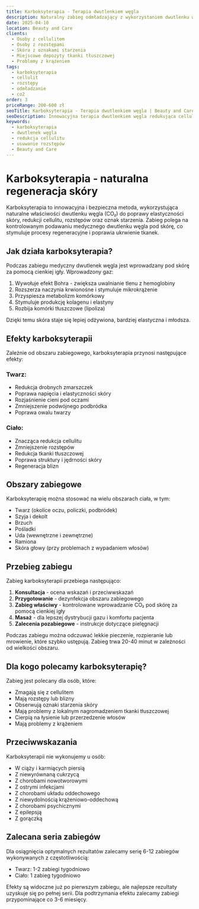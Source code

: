 ```yaml
---
title: Karboksyterapia - Terapia dwutlenkiem węgla
description: Naturalny zabieg odmładzający z wykorzystaniem dwutlenku węgla, skutecznie redukujący cellulit, rozstępy i poprawiający krążenie.
date: 2025-04-10
location: Beauty and Care
clients:
  - Osoby z cellulitem
  - Osoby z rozstępami
  - Skóra z oznakami starzenia
  - Miejscowe depozyty tkanki tłuszczowej
  - Problemy z krążeniem
tags:
  - karboksyterapia
  - cellulit
  - rozstępy
  - odmładzanie
  - co2
order: 3
priceRange: 200-600 zł
seoTitle: Karboksyterapia - Terapia dwutlenkiem węgla | Beauty and Care
seoDescription: Innowacyjna terapia dwutlenkiem węgla redukująca cellulit, rozstępy i zmarszczki. Naturalne odmładzanie i poprawa krążenia w Beauty and Care.
keywords:
  - karboksyterapia
  - dwutlenek węgla
  - redukcja cellulitu
  - usuwanie rozstępów
  - Beauty and Care
---
```


# Karboksyterapia - naturalna regeneracja skóry

Karboksyterapia to innowacyjna i bezpieczna metoda, wykorzystująca naturalne właściwości dwutlenku węgla (CO₂) do poprawy elastyczności skóry, redukcji cellulitu, rozstępów oraz oznak starzenia. Zabieg polega na kontrolowanym podawaniu medycznego dwutlenku węgla pod skórę, co stymuluje procesy regeneracyjne i poprawia ukrwienie tkanek.

## Jak działa karboksyterapia?

Podczas zabiegu medyczny dwutlenek węgla jest wprowadzany pod skórę za pomocą cienkiej igły. Wprowadzony gaz:

1. Wywołuje efekt Bohra - zwiększa uwalnianie tlenu z hemoglobiny
2. Rozszerza naczynia krwionośne i stymuluje mikrokrążenie
3. Przyspiesza metabolizm komórkowy
4. Stymuluje produkcję kolagenu i elastyny
5. Rozbija komórki tłuszczowe (lipoliza)

Dzięki temu skóra staje się lepiej odżywiona, bardziej elastyczna i młodsza.

## Efekty karboksyterapii

Zależnie od obszaru zabiegowego, karboksyterapia przynosi następujące efekty:

### Twarz:

- Redukcja drobnych zmarszczek
- Poprawa napięcia i elastyczności skóry
- Rozjaśnienie cieni pod oczami
- Zmniejszenie podwójnego podbródka
- Poprawa owalu twarzy

### Ciało:

- Znacząca redukcja cellulitu
- Zmniejszenie rozstępów
- Redukcja tkanki tłuszczowej
- Poprawa struktury i jędrności skóry
- Regeneracja blizn

## Obszary zabiegowe

Karboksyterapię można stosować na wielu obszarach ciała, w tym:

- Twarz (okolice oczu, policzki, podbródek)
- Szyja i dekolt
- Brzuch
- Pośladki
- Uda (wewnętrzne i zewnętrzne)
- Ramiona
- Skóra głowy (przy problemach z wypadaniem włosów)

## Przebieg zabiegu

Zabieg karboksyterapii przebiega następująco:

1. **Konsultacja** - ocena wskazań i przeciwwskazań
2. **Przygotowanie** - dezynfekcja obszaru zabiegowego
3. **Zabieg właściwy** - kontrolowane wprowadzanie CO₂ pod skórę za pomocą cienkiej igły
4. **Masaż** - dla lepszej dystrybucji gazu i komfortu pacjenta
5. **Zalecenia pozabiegowe** - instrukcje dotyczące pielęgnacji

Podczas zabiegu można odczuwać lekkie pieczenie, rozpieranie lub mrowienie, które szybko ustępują. Zabieg trwa 20-40 minut w zależności od wielkości obszaru.

## Dla kogo polecamy karboksyterapię?

Zabieg jest polecany dla osób, które:

- Zmagają się z cellulitem
- Mają rozstępy lub blizny
- Obserwują oznaki starzenia skóry
- Mają problemy z lokalnym nagromadzeniem tkanki tłuszczowej
- Cierpią na łysienie lub przerzedzenie włosów
- Mają problemy z krążeniem

## Przeciwwskazania

Karboksyterapii nie wykonujemy u osób:

- W ciąży i karmiących piersią
- Z niewyrównaną cukrzycą
- Z chorobami nowotworowymi
- Z ostrymi infekcjami
- Z chorobami układu oddechowego
- Z niewydolnością krążeniowo-oddechową
- Z chorobami psychicznymi
- Z epilepsją
- Z gorączką

## Zalecana seria zabiegów

Dla osiągnięcia optymalnych rezultatów zalecamy serię 6-12 zabiegów wykonywanych z częstotliwością:

- Twarz: 1-2 zabiegi tygodniowo
- Ciało: 1 zabieg tygodniowo

Efekty są widoczne już po pierwszym zabiegu, ale najlepsze rezultaty uzyskuje się po pełnej serii. Dla podtrzymania efektu zalecamy zabiegi przypominające co 3-6 miesięcy.
